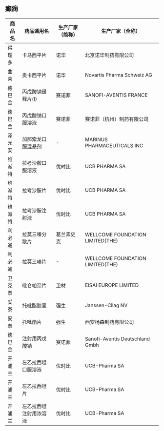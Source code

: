 ## 癫痫

| 商品名 | 药品通用名 | 生产厂家（简称） | 生产厂家（全称） |
|--------|------------|------------------|------------------|
| 得理多 | 卡马西平片 | 诺华 | 北京诺华制药有限公司 |
| 曲莱 | 奥卡西平片 | 诺华 | Novartis Pharma Schweiz AG |
| 德巴金 | 丙戊酸钠缓释片(Ⅰ) | 赛诺菲 | SANOFI-AVENTIS FRANCE |
| 德巴金 | 丙戊酸钠口服溶液 | 赛诺菲 | 赛诺菲（杭州）制药有限公司 |
| 泽元安 | 加那索龙口服混悬剂 | - | MARINUS PHARMACEUTICALS INC |
| 维派特 | 拉考沙胺口服溶液 | 优时比 | UCB PHARMA SA |
| 维派特 | 拉考沙胺片 | 优时比 | UCB PHARMA SA |
| 维派特 | 拉考沙胺注射液 | 优时比 | UCB PHARMA SA |
| 利必通 | 拉莫三嗪分散片 | 葛兰素史克 | WELLCOME FOUNDATION LIMITED(THE) |
| 利必通 | 拉莫三嗪片 | - | WELLCOME FOUNDATION LIMITED(THE) |
| 卫克泰 | 吡仑帕奈片 | 卫材 | EISAI EUROPE LIMITED |
| 妥泰 | 托吡酯胶囊 | 强生 | Janssen-Cilag NV |
| 妥泰 | 托吡酯片 | 强生 | 西安杨森制药有限公司 |
| 德巴金 | 注射用丙戊酸钠 | 赛诺菲 | Sanofi-Aventis Deutschland Gmbh |
| 开浦兰 | 左乙拉西坦口服溶液 | 优时比 | UCB-Pharma SA |
| 开浦兰 | 左乙拉西坦片 | 优时比 | UCB-Pharma SA |
| 开浦兰 | 左乙拉西坦注射用浓溶液 | 优时比 | UCB-Pharma SA |
